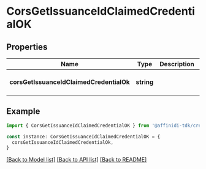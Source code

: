 # CorsGetIssuanceIdClaimedCredentialOK

## Properties

| Name                                     | Type       | Description | Notes                             |
| ---------------------------------------- | ---------- | ----------- | --------------------------------- |
| **corsGetIssuanceIdClaimedCredentialOk** | **string** |             | [optional] [default to undefined] |

## Example

```typescript
import { CorsGetIssuanceIdClaimedCredentialOK } from '@affinidi-tdk/credential-issuance-client'

const instance: CorsGetIssuanceIdClaimedCredentialOK = {
  corsGetIssuanceIdClaimedCredentialOk,
}
```

[[Back to Model list]](../README.md#documentation-for-models) [[Back to API list]](../README.md#documentation-for-api-endpoints) [[Back to README]](../README.md)

